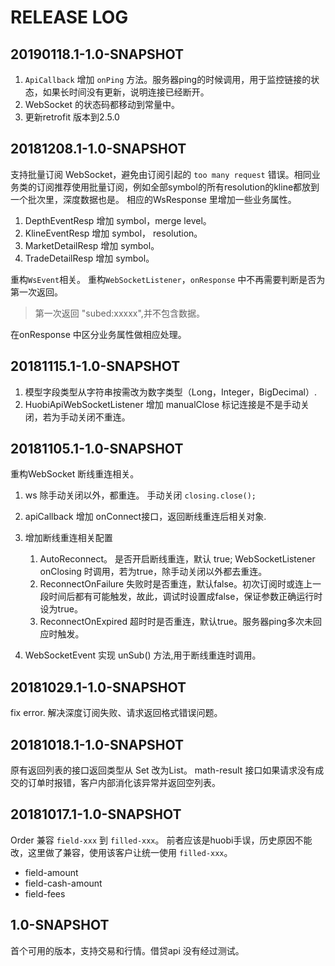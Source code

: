 # RELEASE LOG

## 20190118.1-1.0-SNAPSHOT
1. `ApiCallback` 增加 `onPing` 方法。服务器ping的时候调用，用于监控链接的状态，如果长时间没有更新，说明连接已经断开。
2. WebSocket 的状态码都移动到常量中。
3. 更新retrofit 版本到2.5.0

## 20181208.1-1.0-SNAPSHOT
支持批量订阅 WebSocket，避免由订阅引起的 `too many request` 错误。相同业务类的订阅推荐使用批量订阅，例如全部symbol的所有resolution的kline都放到一个批次里，深度数据也是。
相应的WsResponse 里增加一些业务属性。

1. DepthEventResp 增加 symbol，merge level。
2. KlineEventResp 增加 symbol， resolution。
3. MarketDetailResp 增加 symbol。
4. TradeDetailResp 增加 symbol。

重构`WsEvent`相关。 重构`WebSocketListener`，`onResponse` 中不再需要判断是否为第一次返回。 
> 第一次返回 "subed:xxxxx",并不包含数据。

在onResponse 中区分业务属性做相应处理。

## 20181115.1-1.0-SNAPSHOT

1. 模型字段类型从字符串按需改为数字类型（Long，Integer，BigDecimal）.
2. HuobiApiWebSocketListener 增加 manualClose 标记连接是不是手动关闭，若为手动关闭不重连。

## 20181105.1-1.0-SNAPSHOT

重构WebSocket 断线重连相关。

1. ws 除手动关闭以外，都重连。 手动关闭 `closing.close();`
2. apiCallback 增加 onConnect接口，返回断线重连后相关对象.
3. 增加断线重连相关配置
   1. AutoReconnect。
   是否开启断线重连，默认 true; WebSocketListener onClosing 时调用，若为true，除手动关闭以外都去重连。 
   2. ReconnectOnFailure
   失败时是否重连，默认false。初次订阅时或连上一段时间后都有可能触发，故此，调试时设置成false，保证参数正确运行时设为true。
   3. ReconnectOnExpired
   超时时是否重连，默认true。服务器ping多次未回应时触发。
   
4. WebSocketEvent 实现 unSub() 方法,用于断线重连时调用。

## 20181029.1-1.0-SNAPSHOT
fix error.  解决深度订阅失败、请求返回格式错误问题。

## 20181018.1-1.0-SNAPSHOT

原有返回列表的接口返回类型从 Set 改为List。
math-result 接口如果请求没有成交的订单时报错，客户内部消化该异常并返回空列表。

## 20181017.1-1.0-SNAPSHOT

Order 兼容 `field-xxx` 到 `filled-xxx`。 前者应该是huobi手误，历史原因不能改，这里做了兼容，使用该客户让统一使用 `filled-xxx`。

- field-amount
- field-cash-amount
- field-fees

## 1.0-SNAPSHOT

首个可用的版本，支持交易和行情。借贷api 没有经过测试。
